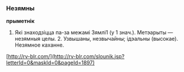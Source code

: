 ### Незямны
**прыметнік**

1. Які знаходзіцца па-за межамі Зямлі1 (у 1 знач.). Метэарыты — незямныя целы. 2. Узвышаны, незвычайны; ідэальны (высокае). Незямное каханне.

<a rel="author">[http://rv-blr.com/](http://rv-blr.com/slounik.jsp?letterId=0&maskId=0&pageId=1897)</a>
